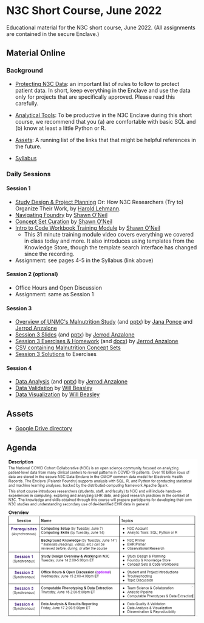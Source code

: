 N3C Short Course, June 2022
========================

Educational material for the N3C short course, June 2022.  (All assignments are contained in the secure Enclave.)

Material Online
--------------------------

### Background

* [Protecting N3C Data](background/fear-of-god.md): an important list of rules to follow to protect patient data.  In short, keep everything in the Enclave and use the data only for projects that are specifically approved.  Please read this carefully.

* [Analytical Tools](background/analytical-tools.md): To be productive in the N3C Enclave during this short course, we recommend that you (a) are comfortable with basic SQL and (b) know at least a little Python or R.

* [Assets](background/assets.md): A running list of the links that that might be helpful references in the future.

* [Syllabus](background/n3c_short_course_syllabus_jun2022.pdf)

### Daily Sessions

#### Session 1

* [Study Design & Project Planning](lessons/session-1/n3c-short-course-lab-notebook.pdf) Or: How N3C Researchers (Try to) Organize Their Work, by [Harold Lehmann](https://malonecenter.jhu.edu/people/harold-p-lehmann/).
* [Navigating Foundry](lessons/session-1/Navigating%20Foundry%201.0.pdf) by [Shawn O'Neil](https://tislab.org/members/shawn-oneil.html)
* [Concept Set Curation](lessons/session-1/Concept%20Set%20Curation%201.0.pdf) by [Shawn O'Neil](https://tislab.org/members/shawn-oneil.html)
* [Intro to Code Workbook Training Module](https://unite.nih.gov/workspace/module/view/latest/ri.workshop.main.module.e7b83a8c-545e-49ac-8714-f34bfa7f7767?view=focus&Id=22) by [Shawn O'Neil](https://tislab.org/members/shawn-oneil.html)
  * This 31 minute training module video covers everything we covered in class today and more. It also introduces using templates from the Knowledge Store, though the template search interface has changed since the recording.
* Assignment: see pages 4-5 in the Syllabus (link above)

#### Session 2 (optional)

* Office Hours and Open Discussion
* Assignment: same as Session 1

#### Session 3

* [Overview of UNMC's Malnutrition Study](lessons/session-3/ASPEN22%20Presentation_ch.pdf) (and [pptx](lessons/session-3/ASPEN22%20Presentation_ch.pptx)) by [Jana Ponce](https://www.unmc.edu/alliedhealth/faculty/ponce.html) and [Jerrod Anzalone](https://www.linkedin.com/in/alfred-jerrod-anzalone-1b88b31b8/)
* [Session 3 Slides](lessons/session-3/Session3.pdf) (and [pptx](lessons/session-3/Session3.pptx)) by [Jerrod Anzalone](https://www.linkedin.com/in/alfred-jerrod-anzalone-1b88b31b8/)
* [Session 3 Exercises & Homework](lessons/session-3/session-3-exercises-and-homework.pdf) (and [docx](lessons/session-3/session-3-exercises-and-homework.pptx)) by [Jerrod Anzalone](https://www.linkedin.com/in/alfred-jerrod-anzalone-1b88b31b8/)
* [CSV containing Malnutrition Concept Sets](lessons/session-3/malnutrition_concept_sets.csv)
* [Session 3 Solutions](lessons/session-3/session-3-solutions.md) to Exercises

#### Session 4

* [Data Analysis](lessons/session-4/data-analysis/exercises.pdf) (and [pptx](lessons/session-4/data-analysis/exercises.docx)) by [Jerrod Anzalone](https://www.linkedin.com/in/alfred-jerrod-anzalone-1b88b31b8/)
* [Data Validation](lessons/session-4/data-validation/README.md) by [Will Beasley](https://ouhsc.edu/bbmc/team/#willbeasley)
* [Data Visualization](lessons/session-4/data-visualization/README.md) by [Will Beasley](https://ouhsc.edu/bbmc/team/#willbeasley)

Assets
--------------------------

* [Google Drive directory](https://drive.google.com/drive/u/0/folders/1Que747jAtDGCR4dTQSjQZwXTirayQnwJ)

Agenda
--------------------------

<img src="resources/agenda-screenshot-2022-06-14.png" alt="agenda-screenshot">

